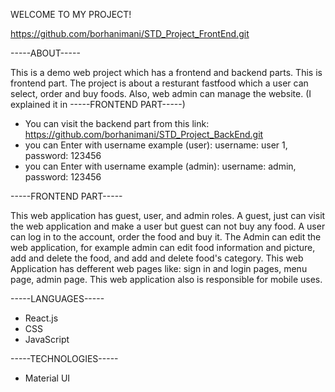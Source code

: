 WELCOME TO MY PROJECT!

https://github.com/borhanimani/STD_Project_FrontEnd.git

-----ABOUT-----

This is a demo web project which has a frontend and backend parts. This is frontend part. The project is about a resturant fastfood which a user can select, order and buy foods. Also, web admin can manage the website. (I explained it in -----FRONTEND PART-----)

* You can visit the backend part from this link: https://github.com/borhanimani/STD_Project_BackEnd.git
* you can Enter with username example (user): username: user 1, password: 123456
* you can Enter with username example (admin): username: admin, password: 123456

-----FRONTEND PART-----

This web application has guest, user, and admin roles. A guest, just can visit the web application and make a user but guest can not buy any food. A user can log in to the account, order the food and buy it. The Admin can edit the web application, for example admin can edit food information and picture, add and delete the food, and add and delete food's category. This web Application has defferent web pages like: sign in and login pages, menu page, admin page. This web application also is responsible for mobile uses.

-----LANGUAGES-----
- React.js
- CSS
- JavaScript

-----TECHNOLOGIES-----
- Material UI

